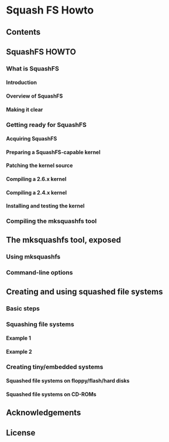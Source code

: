 # Squash FS Howto
## Contents
## SquashFS HOWTO
### What is SquashFS
#### Introduction
#### Overview of SquashFS
#### Making it clear
### Getting ready for SquashFS
#### Acquiring SquashFS
#### Preparing a SquashFS-capable kernel
#### Patching the kernel source
#### Compiling a 2.6.x kernel
#### Compiling a 2.4.x kernel
#### Installing and testing the kernel
### Compiling the mksquashfs tool
## The mksquashfs tool, exposed
### Using mksquashfs
### Command-line options
## Creating and using squashed file systems
### Basic steps
### Squashing file systems
#### Example 1
#### Example 2
### Creating tiny/embedded systems
#### Squashed file systems on floppy/flash/hard disks
#### Squashed file systems on CD-ROMs
## Acknowledgements
## License

